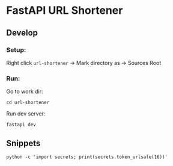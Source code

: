 # FastAPI URL Shortener

## Develop

### Setup:

Right click `url-shortener` -> Mark directory as -> Sources Root 

### Run:

Go to work dir:
```shell
cd url-shortener
```
Run dev server:
```shell
fastapi dev
```

## Snippets

```shell 
python -c 'import secrets; print(secrets.token_urlsafe(16))'
```

